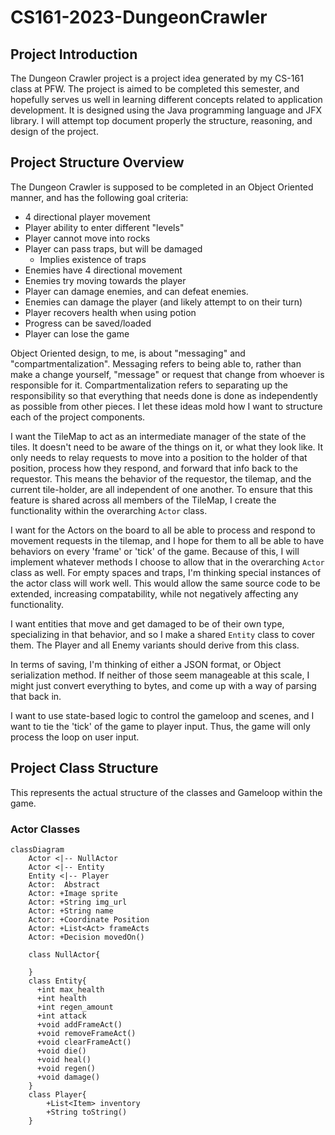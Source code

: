 # CS161-2023-DungeonCrawler

## Project Introduction 

The Dungeon Crawler project is a project idea generated by my CS-161 class at PFW. The project is aimed to be completed this semester, and hopefully serves us well in learning different concepts related to application development. It is designed using the Java programming language and JFX library. I will attempt top document properly the structure, reasoning, and design of the project. 

## Project Structure Overview

The Dungeon Crawler is supposed to be completed in an Object Oriented manner, and has the following goal criteria:
 - 4 directional player movement
 - Player ability to enter different "levels"
 - Player cannot move into rocks
 - Player can pass traps, but will be damaged
    + Implies existence of traps
 - Enemies have 4 directional movement
 - Enemies try moving towards the player
 - Player can damage enemies, and can defeat enemies. 
 - Enemies can damage the player (and likely attempt to on their turn)
 - Player recovers health when using potion
 - Progress can be saved/loaded
 - Player can lose the game

Object Oriented design, to me, is about "messaging" and "compartmentalization". Messaging refers to being able to, rather than make a change yourself, "message" or request that change from whoever is responsible for it. Compartmentalization refers to separating up the responsibility so that everything that needs done is done as independently as possible from other pieces. I let these ideas mold how I want to structure each of the project components. 

I want the TileMap to act as an intermediate manager of the state of the tiles. It doesn't need to be aware of the things on it, or what they look like. It only needs to relay requests to move into a position to the holder of that position, process how they respond, and forward that info back to the requestor. This means the behavior of the requestor, the tilemap, and the current tile-holder, are all independent of one another. To ensure that this feature is shared across all members of the TileMap, I create the functionality within the overarching ```Actor``` class.

I want for the Actors on the board to all be able to process and respond to movement requests in the tilemap, and I hope for them to all be able to have behaviors on every 'frame' or 'tick' of the game. Because of this, I will implement whatever methods I choose to allow that in the overarching ```Actor``` class as well. For empty spaces and traps, I'm thinking special instances of the actor class will work well. This would allow the same source code to be extended, increasing compatability, while not negatively affecting any functionality. 

I want entities that move and get damaged to be of their own type, specializing in that behavior, and so I make a shared ```Entity``` class to cover them. The Player and all Enemy variants should derive from this class. 

In terms of saving, I'm thinking of either a JSON format, or Object serialization method. If neither of those seem manageable at this scale, I might just convert everything to bytes, and come up with a way of parsing that back in. 

I want to use state-based logic to control the gameloop and scenes, and I want to tie the 'tick' of the game to player input. Thus, the game will only process the loop on user input. 

## Project Class Structure 

This represents the actual structure of the classes and Gameloop within the game. 

### Actor Classes

```mermaid
classDiagram
    Actor <|-- NullActor
    Actor <|-- Entity
    Entity <|-- Player
    Actor:  Abstract
    Actor: +Image sprite
    Actor: +String img_url
    Actor: +String name
    Actor: +Coordinate Position
    Actor: +List<Act> frameActs
    Actor: +Decision movedOn()

    class NullActor{

    }
    class Entity{
      +int max_health
      +int health
      +int regen_amount
      +int attack
      +void addFrameAct()
      +void removeFrameAct()
      +void clearFrameAct()
      +void die()
      +void heal()
      +void regen()
      +void damage()
    }
    class Player{
        +List<Item> inventory
        +String toString()
    }
```
